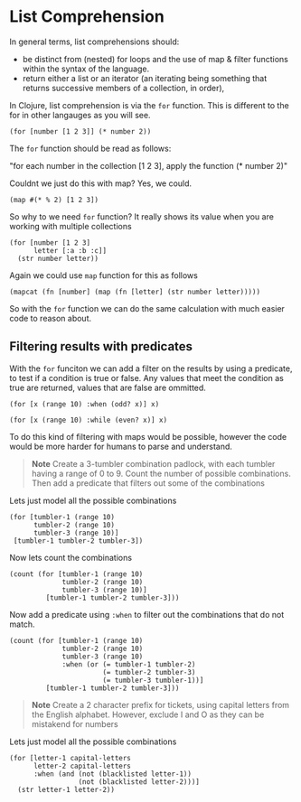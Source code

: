 # List Comprehension

In general terms, list comprehensions should:

* be distinct from (nested) for loops and the use of map & filter functions within the syntax of the language.
* return either a list or an iterator (an iterating being something that returns successive members of a collection, in order),

In Clojure, list comprehension is via the `for` function.  This is different to the for in other langauges as you will see.

```
(for [number [1 2 3]] (* number 2))
```

The `for` function should be read as follows:

"for each number in the collection [1 2 3], apply the function (* number 2)"

Couldnt we just do this with map?  Yes, we could.

```
(map #(* % 2) [1 2 3])
```

So why to we need `for` function?  It really shows its value when you are working with multiple collections

```
(for [number [1 2 3]
      letter [:a :b :c]]
  (str number letter))
```

Again we could use `map` function for this as follows

```
(mapcat (fn [number] (map (fn [letter] (str number letter)))))
```

So with the `for` function we can do the same calculation with much easier code to reason about.

## Filtering results with predicates

With the `for` funciton we can add a filter on the results by using a predicate, to test if a condition is true or false.  Any values that meet the condition as true are returned, values that are false are ommitted.

```
(for [x (range 10) :when (odd? x)] x)

(for [x (range 10) :while (even? x)] x)
```

To do this kind of filtering with maps would be possible, however the code would be more harder for humans to parse and understand.


> **Note** Create a 3-tumbler combination padlock, with each tumbler having a range of 0 to 9. Count the number of possible combinations.  Then add a predicate that filters out some of the combinations

<!--sec data-title="Reveal answer" data-id="answer001" data-collapse=true ces-->

Lets just model all the possible combinations

```
(for [tumbler-1 (range 10)
      tumbler-2 (range 10)
      tumbler-3 (range 10)]
 [tumbler-1 tumbler-2 tumbler-3])
```

Now lets count the combinations

```
(count (for [tumbler-1 (range 10)
             tumbler-2 (range 10)
             tumbler-3 (range 10)]
         [tumbler-1 tumbler-2 tumbler-3]))
```

Now add a predicate using `:when` to filter out the combinations that do not match.

```
(count (for [tumbler-1 (range 10)
             tumbler-2 (range 10)
             tumbler-3 (range 10)
             :when (or (= tumbler-1 tumbler-2)
                       (= tumbler-2 tumbler-3)
                       (= tumbler-3 tumbler-1))]
         [tumbler-1 tumbler-2 tumbler-3]))
```

<!--endsec-->


> **Note** Create a 2 character prefix for tickets, using capital letters from the English alphabet.  However, exclude I and O as they can be mistakend for numbers

<!--sec data-title="Reveal answer" data-id="answer002" data-collapse=true ces-->

Lets just model all the possible combinations

```
(for [letter-1 capital-letters
      letter-2 capital-letters
      :when (and (not (blacklisted letter-1))
                 (not (blacklisted letter-2)))]
  (str letter-1 letter-2))
```

<!--endsec-->


